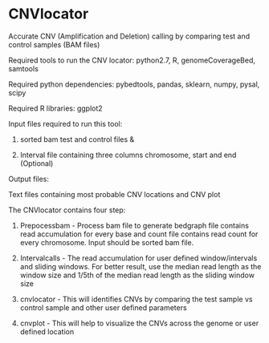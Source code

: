 # CNVlocator
Accurate CNV (Amplification and Deletion) calling by comparing test and control samples (BAM files)

Required tools to run the CNV locator: python2.7, R, genomeCoverageBed, samtools

Required python dependencies: pybedtools, pandas, sklearn, numpy, pysal, scipy

Required R libraries: ggplot2

Input files required to run this tool: 

1) sorted bam test and control files & 

2) Interval file containing three columns chromosome, start and end (Optional) 

Output files:

Text files containing most probable CNV locations and CNV plot 

The CNVlocator contains four step:

1) Prepocessbam - Process bam file to generate bedgraph file contains read accumulation for every base and count file contains read count for every chromosome. Input should be sorted bam file.

2) Intervalcalls - The read accumulation for user defined window/intervals and sliding windows. For better result, use the median read length as the window size and 1/5th of the median read length as the sliding window size

3) cnvlocator - This will identifies CNVs by comparing the test sample vs control sample and other user defined parameters

4) cnvplot - This will help to visualize the CNVs across the genome or user defined location

